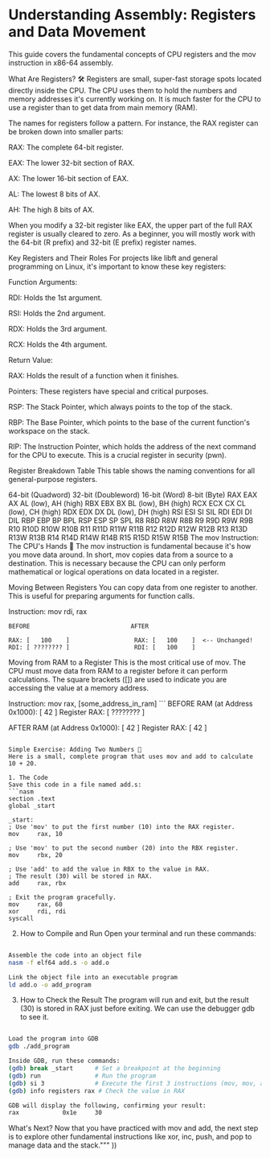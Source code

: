 # Understanding Assembly: Registers and Data Movement

This guide covers the fundamental concepts of CPU registers and the mov instruction in x86-64 assembly.

What Are Registers? 🛠️
Registers are small, super-fast storage spots located directly inside the CPU. The CPU uses them to hold the numbers and memory addresses it's currently working on. It is much faster for the CPU to use a register than to get data from main memory (RAM).

The names for registers follow a pattern. For instance, the RAX register can be broken down into smaller parts:

RAX: The complete 64-bit register.

EAX: The lower 32-bit section of RAX.

AX: The lower 16-bit section of EAX.

AL: The lowest 8 bits of AX.

AH: The high 8 bits of AX.

When you modify a 32-bit register like EAX, the upper part of the full RAX register is usually cleared to zero. As a beginner, you will mostly work with the 64-bit (R prefix) and 32-bit (E prefix) register names.

Key Registers and Their Roles
For projects like libft and general programming on Linux, it's important to know these key registers:

Function Arguments:

RDI: Holds the 1st argument.

RSI: Holds the 2nd argument.

RDX: Holds the 3rd argument.

RCX: Holds the 4th argument.

Return Value:

RAX: Holds the result of a function when it finishes.

Pointers: These registers have special and critical purposes.

RSP: The Stack Pointer, which always points to the top of the stack.

RBP: The Base Pointer, which points to the base of the current function's workspace on the stack.

RIP: The Instruction Pointer, which holds the address of the next command for the CPU to execute. This is a crucial register in security (pwn).

Register Breakdown Table
This table shows the naming conventions for all general-purpose registers.

64-bit (Quadword)	32-bit (Doubleword)	16-bit (Word)	8-bit (Byte)
RAX	EAX	AX	AL (low), AH (high)
RBX	EBX	BX	BL (low), BH (high)
RCX	ECX	CX	CL (low), CH (high)
RDX	EDX	DX	DL (low), DH (high)
RSI	ESI	SI	SIL
RDI	EDI	DI	DIL
RBP	EBP	BP	BPL
RSP	ESP	SP	SPL
R8	R8D	R8W	R8B
R9	R9D	R9W	R9B
R10	R10D	R10W	R10B
R11	R11D	R11W	R11B
R12	R12D	R12W	R12B
R13	R13D	R13W	R13B
R14	R14D	R14W	R14B
R15	R15D	R15W	R15B
The mov Instruction: The CPU's Hands 👐
The mov instruction is fundamental because it's how you move data around. In short, mov copies data from a source to a destination. This is necessary because the CPU can only perform mathematical or logical operations on data located in a register.

Moving Between Registers
You can copy data from one register to another. This is useful for preparing arguments for function calls.

Instruction: mov rdi, rax
```
BEFORE                            AFTER

RAX: [   100    ]                  RAX: [   100    ]  <-- Unchanged!
RDI: [ ???????? ]                  RDI: [   100    ]
```

Moving from RAM to a Register
This is the most critical use of mov. The CPU must move data from RAM to a register before it can perform calculations. The square brackets ([]) are used to indicate you are accessing the value at a memory address.

Instruction: mov rax, [some_address_in_ram] ``` BEFORE
RAM (at Address 0x1000): [ 42 ]   Register RAX: [ ???????? ]

AFTER
RAM (at Address 0x1000): [ 42 ]   Register RAX: [    42    ]
```

Simple Exercise: Adding Two Numbers 🧠
Here is a small, complete program that uses mov and add to calculate 10 + 20.

1. The Code
Save this code in a file named add.s:
```nasm
section .text
global _start

_start:
; Use 'mov' to put the first number (10) into the RAX register.
mov     rax, 10

; Use 'mov' to put the second number (20) into the RBX register.
mov     rbx, 20

; Use 'add' to add the value in RBX to the value in RAX.
; The result (30) will be stored in RAX.
add     rax, rbx

; Exit the program gracefully.
mov     rax, 60
xor     rdi, rdi
syscall
```

2. How to Compile and Run
Open your terminal and run these commands:
```bash

Assemble the code into an object file
nasm -f elf64 add.s -o add.o

Link the object file into an executable program
ld add.o -o add_program
```

3. How to Check the Result
The program will run and exit, but the result (30) is stored in RAX just before exiting. We can use the debugger gdb to see it.

```bash

Load the program into GDB
gdb ./add_program

Inside GDB, run these commands:
(gdb) break _start      # Set a breakpoint at the beginning
(gdb) run               # Run the program
(gdb) si 3              # Execute the first 3 instructions (mov, mov, add)
(gdb) info registers rax # Check the value in RAX

GDB will display the following, confirming your result:
rax            0x1e     30
```

What's Next?
Now that you have practiced with mov and add, the next step is to explore other fundamental instructions like xor, inc, push, and pop to manage data and the stack."""
))

